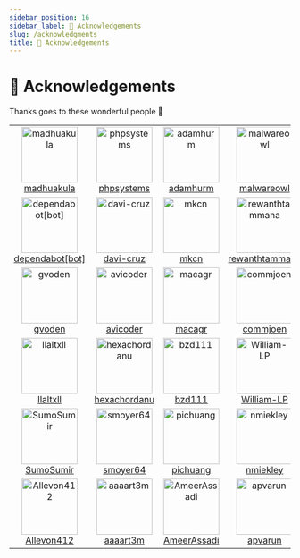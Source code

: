 ```yaml
---
sidebar_position: 16
sidebar_label: 🙏 Acknowledgements
slug: /acknowledgments
title: 🙏 Acknowledgements
---
```


# 🙏 Acknowledgements

Thanks goes to these wonderful people 🎉

<table>
    <tr>
        <td align="center"><a href="https://github.com/madhuakula"><img alt="madhuakula"src="https://avatars.githubusercontent.com/u/6764192?v=4" width="100" /><br />madhuakula</a></td>
        <td align="center"><a href="https://github.com/phpsystems"><img alt="phpsystems"src="https://avatars.githubusercontent.com/u/6594322?v=4" width="100" /><br />phpsystems</a></td>
        <td align="center"><a href="https://github.com/adamhurm"><img alt="adamhurm"src="https://avatars.githubusercontent.com/u/13396996?v=4" width="100" /><br />adamhurm</a></td>
        <td align="center"><a href="https://github.com/malwareowl"><img alt="malwareowl"src="https://avatars.githubusercontent.com/u/44069301?v=4" width="100" /><br />malwareowl</a></td>
        <td align="center"><a href="https://github.com/za"><img alt="za"src="https://avatars.githubusercontent.com/u/409455?v=4" width="100" /><br />za</a></td>
        <td align="center"><a href="https://github.com/0xCardinal"><img alt="0xCardinal"src="https://avatars.githubusercontent.com/u/77858203?v=4" width="100" /><br />0xCardinal</a></td>
    </tr>
    <tr>
        <td align="center"><a href="https://github.com/apps/dependabot"><img alt="dependabot[bot]"src="https://avatars.githubusercontent.com/in/29110?v=4" width="100" /><br />dependabot[bot]</a></td>
        <td align="center"><a href="https://github.com/davi-cruz"><img alt="davi-cruz"src="https://avatars.githubusercontent.com/u/1941328?v=4" width="100" /><br />davi-cruz</a></td>
        <td align="center"><a href="https://github.com/mkcn"><img alt="mkcn"src="https://avatars.githubusercontent.com/u/7307955?v=4" width="100" /><br />mkcn</a></td>
        <td align="center"><a href="https://github.com/rewanthtammana"><img alt="rewanthtammana"src="https://avatars.githubusercontent.com/u/22347290?v=4" width="100" /><br />rewanthtammana</a></td>
        <td align="center"><a href="https://github.com/samriggs"><img alt="samriggs"src="https://avatars.githubusercontent.com/u/2112396?v=4" width="100" /><br />samriggs</a></td>
        <td align="center"><a href="https://github.com/nayanballa08"><img alt="nayanballa08"src="https://avatars.githubusercontent.com/u/93637007?v=4" width="100" /><br />nayanballa08</a></td>
    </tr>
    <tr>
        <td align="center"><a href="https://github.com/gvoden"><img alt="gvoden"src="https://avatars.githubusercontent.com/u/13051959?v=4" width="100" /><br />gvoden</a></td>
        <td align="center"><a href="https://github.com/avicoder"><img alt="avicoder"src="https://avatars.githubusercontent.com/u/2093260?v=4" width="100" /><br />avicoder</a></td>
        <td align="center"><a href="https://github.com/macagr"><img alt="macagr"src="https://avatars.githubusercontent.com/u/2797772?v=4" width="100" /><br />macagr</a></td>
        <td align="center"><a href="https://github.com/commjoen"><img alt="commjoen"src="https://avatars.githubusercontent.com/u/1457214?v=4" width="100" /><br />commjoen</a></td>
        <td align="center"><a href="https://github.com/ravenium"><img alt="ravenium"src="https://avatars.githubusercontent.com/u/670285?v=4" width="100" /><br />ravenium</a></td>
        <td align="center"><a href="https://github.com/BlaiseOfGlory"><img alt="BlaiseOfGlory"src="https://avatars.githubusercontent.com/u/5067183?v=4" width="100" /><br />BlaiseOfGlory</a></td>
    </tr>
    <tr>
        <td align="center"><a href="https://github.com/llaltxll"><img alt="llaltxll"src="https://avatars.githubusercontent.com/u/11542112?v=4" width="100" /><br />llaltxll</a></td>
        <td align="center"><a href="https://github.com/hexachordanu"><img alt="hexachordanu"src="https://avatars.githubusercontent.com/u/19929881?v=4" width="100" /><br />hexachordanu</a></td>
        <td align="center"><a href="https://github.com/bzd111"><img alt="bzd111"src="https://avatars.githubusercontent.com/u/18071885?v=4" width="100" /><br />bzd111</a></td>
        <td align="center"><a href="https://github.com/William-LP"><img alt="William-LP"src="https://avatars.githubusercontent.com/u/10053686?v=4" width="100" /><br />William-LP</a></td>
        <td align="center"><a href="https://github.com/wurstbrot"><img alt="wurstbrot"src="https://avatars.githubusercontent.com/u/955192?v=4" width="100" /><br />wurstbrot</a></td>
        <td align="center"><a href="https://github.com/suneshgovind"><img alt="suneshgovind"src="https://avatars.githubusercontent.com/u/7311057?v=4" width="100" /><br />suneshgovind</a></td>
    </tr>
    <tr>
        <td align="center"><a href="https://github.com/SumoSumir"><img alt="SumoSumir"src="https://avatars.githubusercontent.com/u/75212845?v=4" width="100" /><br />SumoSumir</a></td>
        <td align="center"><a href="https://github.com/smoyer64"><img alt="smoyer64"src="https://avatars.githubusercontent.com/u/328333?v=4" width="100" /><br />smoyer64</a></td>
        <td align="center"><a href="https://github.com/pichuang"><img alt="pichuang"src="https://avatars.githubusercontent.com/u/5253671?v=4" width="100" /><br />pichuang</a></td>
        <td align="center"><a href="https://github.com/nmiekley"><img alt="nmiekley"src="https://avatars.githubusercontent.com/u/50100352?v=4" width="100" /><br />nmiekley</a></td>
        <td align="center"><a href="https://github.com/NF997"><img alt="NF997"src="https://avatars.githubusercontent.com/u/23374308?v=4" width="100" /><br />NF997</a></td>
        <td align="center"><a href="https://github.com/Like0x"><img alt="Like0x"src="https://avatars.githubusercontent.com/u/19629138?v=4" width="100" /><br />Like0x</a></td>
    </tr>
    <tr>
        <td align="center"><a href="https://github.com/Allevon412"><img alt="Allevon412"src="https://avatars.githubusercontent.com/u/41178870?v=4" width="100" /><br />Allevon412</a></td>
        <td align="center"><a href="https://github.com/aaaart3m"><img alt="aaaart3m"src="https://avatars.githubusercontent.com/u/60462779?v=4" width="100" /><br />aaaart3m</a></td>
        <td align="center"><a href="https://github.com/AmeerAssadi"><img alt="AmeerAssadi"src="https://avatars.githubusercontent.com/u/7712804?v=4" width="100" /><br />AmeerAssadi</a></td>
        <td align="center"><a href="https://github.com/apvarun"><img alt="apvarun"src="https://avatars.githubusercontent.com/u/8411309?v=4" width="100" /><br />apvarun</a></td>
        <td align="center"><a href="https://github.com/ant4g0nist"><img alt="ant4g0nist"src="https://avatars.githubusercontent.com/u/3500559?v=4" width="100" /><br />ant4g0nist</a></td>
    </tr>
</table>
